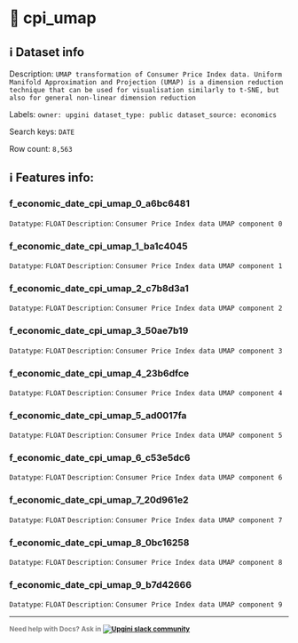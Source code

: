 # 📖 cpi_umap 
## ℹ️ Dataset info 
Description: `UMAP transformation of Consumer Price Index data. Uniform Manifold Approximation and Projection (UMAP) is a dimension reduction technique that can be used for visualisation similarly to t-SNE, but also for general non-linear dimension reduction` 

Labels: ` owner: upgini ` &nbsp;` dataset_type: public ` &nbsp;` dataset_source: economics ` &nbsp;

Search keys: 
` DATE ` &nbsp;

Row count: `8,563` 

## ℹ️ Features info:

### f_economic_date_cpi_umap_0_a6bc6481
`Datatype`: `FLOAT`
`Description`: `Consumer Price Index data UMAP component 0`

### f_economic_date_cpi_umap_1_ba1c4045
`Datatype`: `FLOAT`
`Description`: `Consumer Price Index data UMAP component 1`

### f_economic_date_cpi_umap_2_c7b8d3a1
`Datatype`: `FLOAT`
`Description`: `Consumer Price Index data UMAP component 2`

### f_economic_date_cpi_umap_3_50ae7b19
`Datatype`: `FLOAT`
`Description`: `Consumer Price Index data UMAP component 3`

### f_economic_date_cpi_umap_4_23b6dfce
`Datatype`: `FLOAT`
`Description`: `Consumer Price Index data UMAP component 4`

### f_economic_date_cpi_umap_5_ad0017fa
`Datatype`: `FLOAT`
`Description`: `Consumer Price Index data UMAP component 5`

### f_economic_date_cpi_umap_6_c53e5dc6
`Datatype`: `FLOAT`
`Description`: `Consumer Price Index data UMAP component 6`

### f_economic_date_cpi_umap_7_20d961e2
`Datatype`: `FLOAT`
`Description`: `Consumer Price Index data UMAP component 7`

### f_economic_date_cpi_umap_8_0bc16258
`Datatype`: `FLOAT`
`Description`: `Consumer Price Index data UMAP component 8`

### f_economic_date_cpi_umap_9_b7d42666
`Datatype`: `FLOAT`
`Description`: `Consumer Price Index data UMAP component 9`



---

<span style="color:grey;font-weight:700;font-size:12px">
    Need help with Docs? Ask in
    <a href="https://4mlg.short.gy/join-upgini-community">
        <img alt="Upgini slack community" src="https://img.shields.io/badge/slack-@upgini-orange.svg?logo=slack">
    </a>
</span>